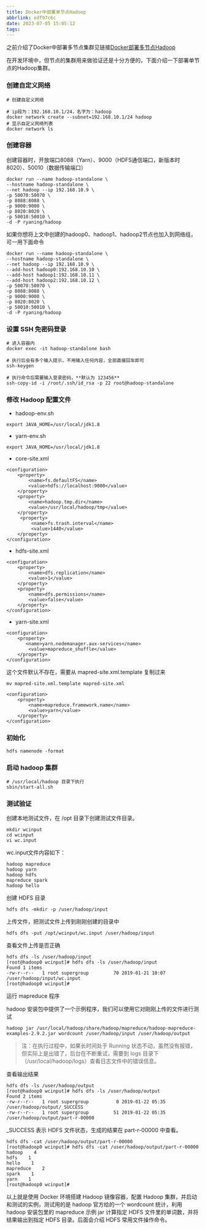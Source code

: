 ```yaml
---
title: Docker中部署单节点Hadoop
abbrlink: edf97c6c
date: 2023-07-05 15:05:12
tags:
---
```




之前介绍了Docker中部署多节点集群见链接[Docker部署多节点Hadoop](https://blog.hoey.tk/2020/11/15/2020%E5%B9%B411%E6%9C%8815%E6%97%A514:11:53_%E4%BD%BF%E7%94%A8docker%E9%83%A8%E7%BD%B2hadoop/)

在开发环境中，但节点的集群用来做验证还是十分方便的，下面介绍一下部署单节点的Hadoop集群。



### 创建自定义网络

```shell
# 创建自定义网络 

# ip段为：192.168.10.1/24，名字为：hadoop
docker network create --subnet=192.168.10.1/24 hadoop
# 显示自定义网络列表
docker network ls
```



### 创建容器

创建容器时，开放端口8088（Yarn）、9000（HDFS通信端口，新版本时8020）、50010（数据传输端口）

```shell
docker run --name hadoop-standalone \
--hostname hadoop-standalone \
--net hadoop --ip 192.168.10.9 \
-p 50070:50070 \
-p 8088:8088 \
-p 9000:9000 \
-p 8020:8020 \
-p 50010:50010 \
-d -P ryaning/hadoop
```



如果你想将上文中创建的hadoop0、hadoop1、hadoop2节点也加入到网络组，可一用下面命令

```shell
docker run --name hadoop-standalone \
--hostname hadoop-standalone \
--net hadoop --ip 192.168.10.9 \
--add-host hadoop0:192.168.10.10 \
--add-host hadoop1:192.168.10.11 \
--add-host hadoop2:192.168.10.12 \
-p 50070:50070 \
-p 8088:8088 \
-p 9000:9000 \
-p 8020:8020 \
-p 50010:50010 \
-d -P ryaning/hadoop
```



### 设置 SSH 免密码登录

```shell
# 进入容器内
docker exec -it hadoop-standalone bash

# 执行后会有多个输入提示，不用输入任何内容，全部直接回车即可
ssh-keygen

# 执行命令后需要输入登录密码，**默认为 123456**
ssh-copy-id -i /root/.ssh/id_rsa -p 22 root@hadoop-standalone
```



###  修改 Hadoop 配置文件

- hadoop-env.sh

```shell
export JAVA_HOME=/usr/local/jdk1.8
```

- yarn-env.sh

```shell
export JAVA_HOME=/usr/local/jdk1.8
```

- core-site.xml

```shell
<configuration>
    <property>
        <name>fs.defaultFS</name>
        <value>hdfs://localhost:9000</value>
    </property>
    <property>
        <name>hadoop.tmp.dir</name>
        <value>/usr/local/hadoop/tmp</value>
    </property>
     <property>
         <name>fs.trash.interval</name>
         <value>1440</value>
    </property>
</configuration>
```

- hdfs-site.xml

```shell
<configuration>
    <property>
        <name>dfs.replication</name>
        <value>1</value>
    </property>
    <property>
        <name>dfs.permissions</name>
        <value>false</value>
    </property>
</configuration>
```

- yarn-site.xml

```shell
<configuration>
    <property>
       <name>yarn.nodemanager.aux-services</name>
        <value>mapreduce_shuffle</value>
    </property>
</configuration>
```

这个文件默认不存在，需要从 mapred-site.xml.template 复制过来

```shell
mv mapred-site.xml.template mapred-site.xml
```

```shell
<configuration>
    <property>
        <name>mapreduce.framework.name</name>
        <value>yarn</value>
    </property>
</configuration>
```

### 初始化

```shell
hdfs namenode -format
```

### 启动 hadoop 集群

```shell
# /usr/local/hadoop 目录下执行
sbin/start-all.sh
```



### 测试验证

创建本地测试文件，在 /opt 目录下创建测试文件目录。

```shell
mkdir wcinput
cd wcinput
vi wc.input
```

wc.input文件内容如下：

```shell
hadoop mapreduce
hadoop yarn
hadoop hdfs
mapreduce spark
hadoop hello
```

创建 HDFS 目录

```shell
hdfs dfs -mkdir -p /user/hadoop/input
```

上传文件，把测试文件上传到刚刚创建的目录中

```shell
hdfs dfs -put /opt/wcinput/wc.input /user/hadoop/input
```

查看文件上传是否正确

```shell
hdfs dfs -ls /user/hadoop/input
[root@hadoop0 wcinput]# hdfs dfs -ls /user/hadoop/input
Found 1 items
-rw-r--r--   1 root supergroup         70 2019-01-21 10:07 /user/hadoop/input/wc.input
[root@hadoop0 wcinput]#
```

运行 mapreduce 程序

hadoop 安装包中提供了一个示例程序，我们可以使用它对刚刚上传的文件进行测试

```shell
hadoop jar /usr/local/hadoop/share/hadoop/mapreduce/hadoop-mapreduce-examples-2.9.2.jar wordcount /user/hadoop/input /user/hadoop/output
```

> 注：在执行过程中，如果长时间处于 Running 状态不动，虽然没有报错，但实际上是出错了，后台在不断重试，需要到 logs 目录下（/usr/local/hadoop/logs）查看日志文件中的错误信息。

查看输出结果

```shell
hdfs dfs -ls /user/hadoop/output
[root@hadoop0 wcinput]# hdfs dfs -ls /user/hadoop/output
Found 2 items
-rw-r--r--   1 root supergroup          0 2019-01-22 05:35 /user/hadoop/output/_SUCCESS
-rw-r--r--   1 root supergroup         51 2019-01-22 05:35 /user/hadoop/output/part-r-00000
```

_SUCCESS 表示 HDFS 文件状态，生成的结果在 part-r-00000 中查看。

```shell
hdfs dfs -cat /user/hadoop/output/part-r-00000
[root@hadoop0 wcinput]# hdfs dfs -cat /user/hadoop/output/part-r-00000
hadoop    4
hdfs    1
hello    1
mapreduce    2
spark    1
yarn    1
[root@hadoop0 wcinput]#
```

以上就是使用 Docker 环境搭建 Hadoop 镜像容器，配置 Hadoop 集群，并启动和测试的实例，测试用的是 hadoop 官方给的一个 wordcount 统计，利用 hadoop 安装包里的 mapreduce 示例 jar 计算指定 HDFS 文件里的单词数，并将结果输出到指定 HDFS 目录。后面会介绍 HDFS 常用文件操作命令。
